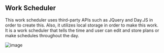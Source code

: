 ## Work Scheduler
This work scheduler uses third-party APIs such as JQuery and Day.JS in order to create this. Also, it utilizes local storage in order to make this work. It is a work scheduler that tells the time and user can edit and store plans or make schedules throughout the day.

![image](https://user-images.githubusercontent.com/116526260/209748852-fda06996-9652-45d7-8049-fc861c0255be.png)
